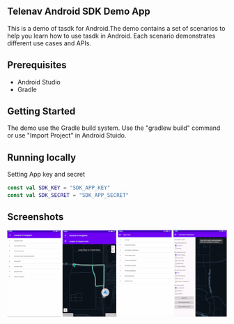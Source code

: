 ## Telenav Android SDK Demo App
This is a demo of tasdk for Android.The demo contains a set of scenarios to help you learn how to use tasdk in Android.
Each scenario demonstrates different use cases and APIs.

## Prerequisites
- Android Studio
- Gradle

## Getting Started
The demo use the Gradle build system. Use the "gradlew build" command or use "Import Project" in Android Stuido.

## Running locally
Setting App key and secret
```kotlin
const val SDK_KEY = "SDK_APP_KEY"
const val SDK_SECRET = "SDK_APP_SECRET"
```

Screenshots
-----------
![](screenshots/demo-splash.png)
